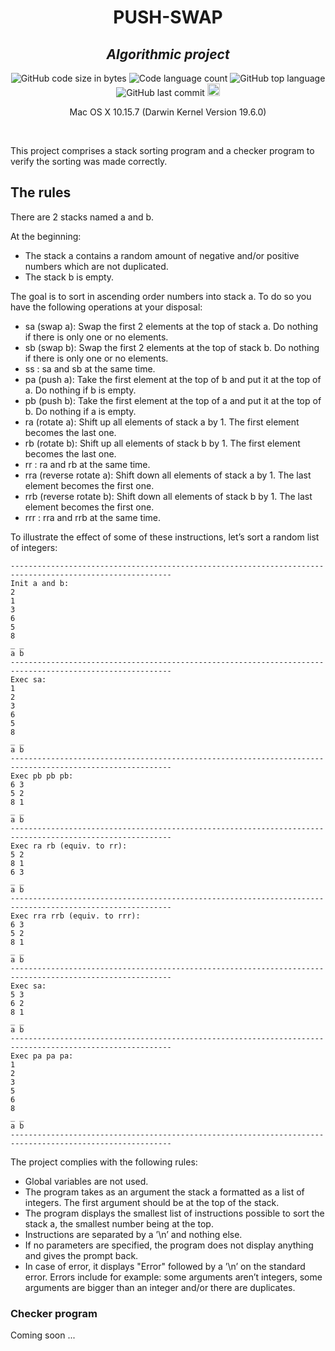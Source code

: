 <h1 align="center">
	PUSH-SWAP
</h1>
<h2 align="center">
	<b><i>Algorithmic project</i></b><br>
</h2>

<p align="center">
	<img alt="GitHub code size in bytes" src="https://img.shields.io/github/languages/code-size/psimarro-g/push_swap?color=lightblue" />
	<img alt="Code language count" src="https://img.shields.io/github/languages/count/psimarro-g/push_swap?color=yellow" />
	<img alt="GitHub top language" src="https://img.shields.io/github/languages/top/psimarro-g/push_swap?color=blue" />
	<img alt="GitHub last commit" src="https://img.shields.io/github/last-commit/psimarro-g/push_swap?color=green" />
	<img alt="GitHub code lines" src="https://tokei.rs/b1/github/psimarro-g/push_swap?color=orange" height="20"/>
</p>

<p align="center">
	Mac OS X 10.15.7 (Darwin Kernel Version 19.6.0)<br>
</p>

<br>

This project comprises a stack sorting program and a checker program to verify the sorting was made correctly.
## The rules
 
There are 2 stacks named a and b.

At the beginning:

- The stack a contains a random amount of negative and/or positive numbers
  which are not duplicated.
- The stack b is empty.

The goal is to sort in ascending order numbers into stack a. To do so you have the
following operations at your disposal:

- sa (swap a): Swap the first 2 elements at the top of stack a.
Do nothing if there is only one or no elements.
- sb (swap b): Swap the first 2 elements at the top of stack b.
Do nothing if there is only one or no elements.
- ss : sa and sb at the same time.
- pa (push a): Take the first element at the top of b and put it at the top of a.
Do nothing if b is empty.
- pb (push b): Take the first element at the top of a and put it at the top of b.
Do nothing if a is empty.
- ra (rotate a): Shift up all elements of stack a by 1.
The first element becomes the last one.
- rb (rotate b): Shift up all elements of stack b by 1.
The first element becomes the last one.
- rr : ra and rb at the same time.
- rra (reverse rotate a): Shift down all elements of stack a by 1.
The last element becomes the first one.
- rrb (reverse rotate b): Shift down all elements of stack b by 1.
The last element becomes the first one.
- rrr : rra and rrb at the same time.

To illustrate the effect of some of these instructions, let’s sort a random list of integers:
```console
----------------------------------------------------------------------------------------------------------
Init a and b:
2
1
3
6
5
8
_ _
a b
----------------------------------------------------------------------------------------------------------
Exec sa:
1
2
3
6
5
8
_ _
a b
----------------------------------------------------------------------------------------------------------
Exec pb pb pb:
6 3
5 2
8 1
_ _
a b
----------------------------------------------------------------------------------------------------------
Exec ra rb (equiv. to rr):
5 2
8 1
6 3
_ _
a b
----------------------------------------------------------------------------------------------------------
Exec rra rrb (equiv. to rrr):
6 3
5 2
8 1
_ _
a b
----------------------------------------------------------------------------------------------------------
Exec sa:
5 3
6 2
8 1
_ _
a b
----------------------------------------------------------------------------------------------------------
Exec pa pa pa:
1
2
3
5
6
8
_ _
a b
----------------------------------------------------------------------------------------------------------
```
The project complies with the following rules:

- Global variables are not used.
- The program takes as an argument the stack
a formatted as a list of integers. The first argument should be at the top of the
stack.
- The program displays the smallest list of instructions possible to sort the stack
a, the smallest number being at the top.
- Instructions are separated by a ’\n’ and nothing else.
- If no parameters are specified, the program does not display anything and gives the
prompt back.
- In case of error, it displays "Error" followed by a ’\n’ on the standard error.
Errors include for example: some arguments aren’t integers, some arguments are
bigger than an integer and/or there are duplicates.

### Checker program

Coming soon ...
